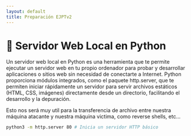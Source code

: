 ```yaml
---
layout: default
title: Preparación EJPTv2
---
```


# 🐍 Servidor Web Local en Python

Un servidor web local en Python es una herramienta que te permite ejecutar un servidor web en tu propio ordenador para probar y desarrollar aplicaciones o sitios web sin necesidad de conectarte a Internet. Python proporciona módulos integrados, como el paquete http.server, que te permiten iniciar rápidamente un servidor para servir archivos estáticos (HTML, CSS, imágenes) directamente desde un directorio, facilitando el desarrollo y la depuración. 

Esto nos será muy util para la transferencia de archivo entre nuestra máquina atacante y nuestra máquina victima, como reverse shells, etc...

```bash
python3 -m http.server 80 # Inicia un servidor HTTP básico
```

